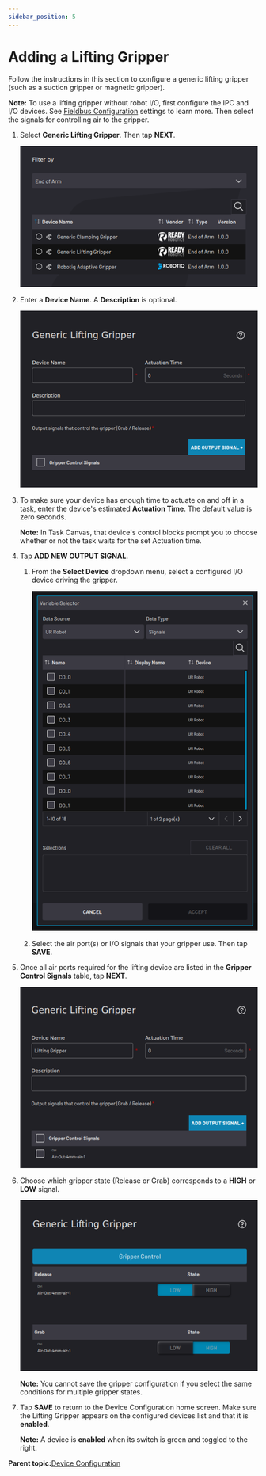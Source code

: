 ```yaml
---
sidebar_position: 5
---
```


# Adding a Lifting Gripper

Follow the instructions in this section to configure a generic lifting gripper \(such as a suction gripper or magnetic gripper\).

**Note:** To use a lifting gripper without robot I/O, first configure the IPC and I/O devices. See [Fieldbus Configuration](../Settings/FieldbusConfiguration.md) settings to learn more. Then select the signals for controlling air to the gripper.

1.  Select **Generic Lifting Gripper**. Then tap **NEXT**.

    ![](../Images/DeviceConfiguration/DeviceLibrary-Filter-EndOfArm.png)

2.  Enter a **Device Name**. A **Description** is optional.

    ![](../Images/DeviceConfiguration/GenericLiftingGripper-Home.png)

3.  To make sure your device has enough time to actuate on and off in a task, enter the device's estimated **Actuation Time**. The default value is zero seconds.

    **Note:** In Task Canvas, that device's control blocks prompt you to choose whether or not the task waits for the set Actuation time.

4.  Tap **ADD NEW OUTPUT SIGNAL**.

    1.  From the **Select Device** dropdown menu, select a configured I/O device driving the gripper.

        ![](../Images/DeviceConfiguration/VariableSelector-Robot-SelectSignals.png)

    2.  Select the air port\(s\) or I/O signals that your gripper use. Then tap **SAVE**.

5.  Once all air ports required for the lifting device are listed in the **Gripper Control Signals** table, tap **NEXT**.

    ![](../Images/DeviceConfiguration/GenericLiftingGripper-Home-ControlSignalsChosen.png)

6.  Choose which gripper state \(Release or Grab\) corresponds to a **HIGH** or **LOW** signal.

    ![](../Images/DeviceConfiguration/GenericLiftingGripper-SignalStates.png)

    **Note:** You cannot save the gripper configuration if you select the same conditions for multiple gripper states.

7.  Tap **SAVE** to return to the Device Configuration home screen. Make sure the Lifting Gripper appears on the configured devices list and that it is ​**enabled**​.

    **Note:** A device is **enabled** when its switch is green and toggled to the right.


**Parent topic:**[Device Configuration](../DeviceConfiguration/DeviceConfigurationOverview.md)

